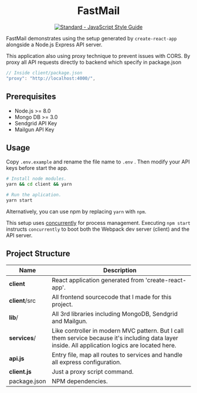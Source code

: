 <h1 align="center">
FastMail
</h1>

<p align="center">
  <a href="https://standardjs.com"><img src="https://img.shields.io/badge/code_style-standard-brightgreen.svg" alt="Standard - JavaScript Style Guide"></a>
</p>

FastMail demonstrates using the setup generated by `create-react-app` alongside a Node.js Express API server. 

This application also using proxy technique to prevent issues with CORS. By proxy all API requests directly to backend which specify in package.json

```js
// Inside client/package.json
"proxy": "http://localhost:4000/",
```


## Prerequisites
 - Node.js >= 8.0 
 - Mongo DB >= 3.0
 - Sendgrid API Key
 - Mailgun API Key

## Usage

Copy `.env.example` and rename the file name to `.env` . Then modify your API keys before start the app.
``` bash
# Install node modules.
yarn && cd client && yarn

# Run the aplication.
yarn start
```
Alternatively, you can use npm by replacing `yarn` with `npm`.

This setup uses [concurrently](https://github.com/kimmobrunfeldt/concurrently) for process management. Executing `npm start` instructs `concurrently` to boot both the Webpack dev server (client) and the API server.

## Project Structure

| Name                               | Description                                                  |
| ---------------------------------- | ------------------------------------------------------------ |
| **client**             | React application generated from 'create-react-app'.  |
| **client**/src             | All frontend sourcecode that I made for this project.  |
| **lib**/             | All 3rd libraries including MongoDB, Sendgrid and Mailgun.              |
| **services**/         | Like controller in modern MVC pattern. But I call them service because it's including data layer inside. All application logics are located here.                                 |
| **api.js**            | Entry file, map all routes to services and handle all express configuration.                            |
| **client.js**         | Just a proxy script command.                            |
| package.json                       | NPM dependencies.                                            |
